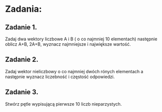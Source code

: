 # Zadania:

## **Zadanie 1.**
Zadaj dwa wektory liczbowe A i B ( o co najmniej 10 elementach) następnie oblicz A+B, 2A+B, wyznacz najmniejsze i największe wartość.

## **Zadanie 2.**
Zadaj wektor nieliczbowy o co najmniej dwóch rónych elementach a następnie wyznacz liczebność i częstość odpowiedzi.

## **Zadanie 3.** 
Stwórz pętle wypisującą pierwsze 10 liczb nieparzystych.
